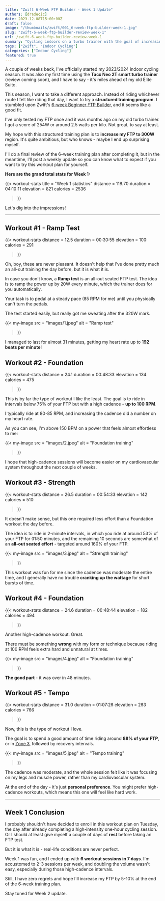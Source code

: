 ```yaml
---
title: "Zwift 6-Week FTP Builder - Week 1 Update"
authors: [dradecic]
date: 2023-12-08T15:00:00Z
draft: false
image: "/thumbnails/zwift/001_6-week-ftp-builder-week-1.jpg"
slug: "zwift-6-week-ftp-builder-review-week-1"
url: /zwift-6-week-ftp-builder-review-week-1
summary: "Cycling indoors on a turbo trainer with the goal of increasing my FTP in 6 weeks - Here's how Week 1 went on Zwift."
tags: ["Zwift", "Indoor Cycling"]
categories: ["Indoor Cycling"]
featured: true
---
```


A couple of weeks back, I've officially started my 2023/2024 indoor cycling season. It was also my first time using the **Tacx Neo 2T smart turbo trainer** (review coming soon), and I have to say - it's miles ahead of my old Elite Suito.

This season, I want to take a different approach. Instead of riding whichever route I felt like riding that day, I want to try a **structured training program**. I stumbled upon Zwift's [6-week Beginner FTP Builder](https://whatsonzwift.com/workouts/ftp-builder), and it seems like a good fit.

I've only tested my FTP once and it was months ago on my old turbo trainer. I got a score of 254W or around 2.5 watts per kilo. Not great, to say at least.

My hope with this structured training plan is to **increase my FTP to 300W** region. It's quite ambitious, but who knows - maybe I end up surprising myself.

I'll do a final review of the 6-week training plan after completing it, but in the meantime, I'll post a weekly update so you can know what to expect if you want to try this workout plan for yourself.

**Here are the grand total stats for Week 1:**

{{< workout-stats
    title = "Week 1 statistics"
    distance = 118.70
    duration = 04:10:11
    elevation = 821
    calories = 2536
>}}

Let's dig into the impressions!

---

## Workout #1 - Ramp Test

{{< workout-stats
    distance = 12.5
    duration = 00:30:55
    elevation = 100
    calories = 291
>}}

Oh, boy, these are never pleasant. It doesn't help that I've done pretty much an all-out training the day before, but it is what it is.

In case you don't know, a **Ramp test** is an all-out seated FTP test. The idea is to ramp the power up by 20W every minute, which the trainer does for you automatically.

Your task is to pedal at a steady pace (85 RPM for me) until you physically can't turn the pedals.

The test started easily, but really got me sweating after the 320W mark.

{{< my-image
    src = "images/1.jpeg"
    alt = "Ramp test"
>}}

I managed to last for almost 31 minutes, getting my heart rate up to **192 beats per minute**!


## Workout #2 - Foundation

{{< workout-stats
    distance = 24.1
    duration = 00:48:33
    elevation = 134
    calories = 475
>}}

This is by far the type of workout I like the least. The goal is to ride in intervals below 75% of your FTP but with a high cadence - **up to 100 RPM**.

I typically ride at 80-85 RPM, and increasing the cadence did a number on my heart rate.

As you can see, I'm above 150 BPM on a power that feels almost effortless to me:

{{< my-image
    src = "images/2.jpeg"
    alt = "Foundation training"
>}}

I hope that high-cadence sessions will become easier on my cardiovascular system throughout the next couple of weeks.



## Workout #3 - Strength

{{< workout-stats
    distance = 26.5
    duration = 00:54:33
    elevation = 142
    calories = 510
>}}

It doesn't make sense, but this one required less effort than a Foundation workout the day before.

The idea is to ride in 2-minute intervals, in which you ride at around 53% of your FTP for 01:50 minutes, and the remaining 10 seconds are somewhat of an **all-out seated effort** - targeted around 160% of your FTP.

{{< my-image
    src = "images/3.jpeg"
    alt = "Strength training"
>}}

This workout was fun for me since the cadence was moderate the entire time, and I generally have no trouble **cranking up the wattage** for short bursts of time.



## Workout #4 - Foundation

{{< workout-stats
    distance = 24.6
    duration = 00:48:44
    elevation = 182
    calories = 494
>}}

Another high-cadence workout. Great.

There must be something **wrong** with my form or technique because riding at 100 RPM feels extra hard and unnatural at times.

{{< my-image
    src = "images/4.jpeg"
    alt = "Foundation training"
>}}

**The good part** - it was over in 48 minutes.


## Workout #5 - Tempo

{{< workout-stats
    distance = 31.0
    duration = 01:07:26
    elevation = 263
    calories = 766
>}}

Now, this is the type of workout I love. 

The goal is to spend a good amount of time riding around **88% of your FTP**, or in [Zone 3](https://support.trainerroad.com/hc/en-us/articles/115005942786-Understanding-Power-Zones), followed by recovery intervals.

{{< my-image
    src = "images/5.jpeg"
    alt = "Tempo training"
>}}

The cadence was moderate, and the whole session felt like it was focusing on my legs and muscle power, rather than my cardiovascular system.

At the end of the day - it's just **personal preference**. You might prefer high-cadence workouts, which means this one will feel like hard work.

---

## Week 1 Conclusion
I probably shouldn't have decided to enroll in this workout plan on Tuesday, the day after already completing a high-intensity one-hour cycling session. Or I should at least give myself a couple of days of **rest** before taking an FTP test.

But it is what it is - real-life conditions are never perfect.

Week 1 was fun, and I ended up with **6 workout sessions in 7 days**. I'm accustomed to 2-3 sessions per week, and doubling the volume wasn't easy, especially during those high-cadence intervals. 

Still, I have zero regrets and hope I'll increase my FTP by 5-10% at the end of the 6-week training plan.

Stay tuned for Week 2 update.